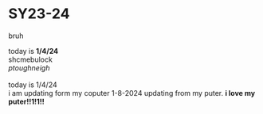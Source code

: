 # SY23-24
bruh<br>

today is <b>1/4/24</b> <br>
shcmebulock <br>
<i>ptoughneigh</i>
<br>
<br>
today is 1/4/24 <br>
i am updating form my coputer
1-8-2024 updating from my puter. <b>i love my puter!!1!1!!</b>
